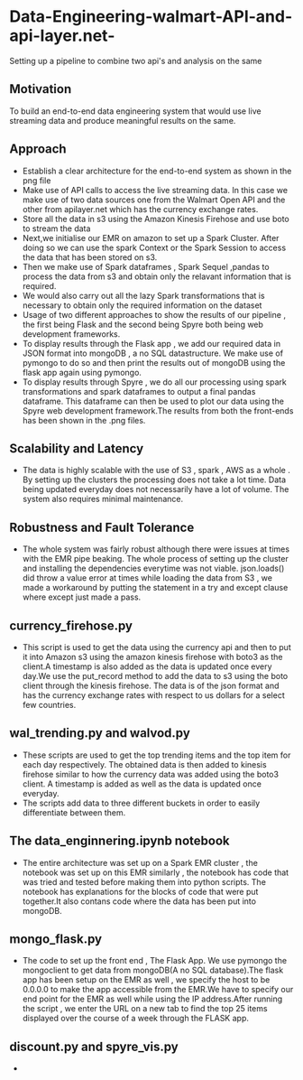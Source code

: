 # Data-Engineering-walmart-API-and-api-layer.net-
Setting up a pipeline to combine two api's and analysis on the same
## Motivation
To build an end-to-end data engineering system that would use live streaming data and produce meaningful results on the same.

## Approach 
- Establish a clear architecture for the end-to-end system as shown in the png file
- Make use of API calls to access the live streaming data. In this case we make use of two data sources one from the Walmart Open API and the other from apilayer.net which has the currency exchange rates.
- Store all the data in s3 using the Amazon Kinesis Firehose and use boto to stream the data
- Next,we initialise our EMR on amazon to set up a Spark Cluster. After doing so we can use the spark Context or the Spark      Session to access the data that has been stored on s3.
- Then we make use of Spark dataframes , Spark Sequel ,pandas to process the data from s3 and obtain only the relavant information that is required.
- We would also carry out all the lazy Spark transformations that is necessary to obtain only the required information on the dataset
- Usage of two different approaches to show the results of our pipeline , the first being Flask and the second being Spyre both being web development frameworks.
- To display results through the Flask app , we add our required data in JSON format into mongoDB , a no SQL datastructure. We make use of pymongo to do so and then print the results out of mongoDB using the flask app again using pymongo.
- To display results through Spyre , we do all our processing using spark transformations and spark dataframes to output a final pandas dataframe. This dataframe can then be used to plot our data using the Spyre web development framework.The results from both the front-ends has been shown in the .png files.

## Scalability and Latency 
- The data is highly scalable with the use of S3 , spark , AWS as a whole . By setting up the clusters the processing does not take a lot time. Data being updated everyday does not necessarily have a lot of volume. The system also requires minimal maintenance.

## Robustness and Fault Tolerance
- The whole system was fairly robust although there were issues at times with the EMR pipe beaking. The whole process of setting up the cluster and installing the dependencies everytime was not viable. json.loads() did throw a value error at times while loading the data from S3 , we made a workaround by putting the statement in a try and except clause where except just made a pass.

## currency_firehose.py
- This script is used to get the data using the currency api and then to put it into Amazon s3 using the amazon kinesis firehose with boto3 as the client.A timestamp is also added as the data is updated once every day.We use the put_record method to add the data to s3 using the boto client through the kinesis firehose. The data is of the json format and has the currency exchange rates with respect to us dollars for a select few countries.

## wal_trending.py and walvod.py
- These scripts are used to get the top trending items and the top item for each day respectively. The obtained data is then added to kinesis firehose similar to how the currency data was added using the boto3 client. A timestamp is added as well as the data is updated once everyday.
- The scripts add data to three different buckets in order to easily differentiate between them.

## The data_enginnering.ipynb notebook
- The entire architecture was set up on a Spark EMR cluster , the notebook was set up on this EMR similarly , the notebook has code that was tried and tested before making them into python scripts. The notebook has explanations for the blocks of code that were put together.It also contans code where the data has been put into mongoDB.

## mongo_flask.py
- The code to set up the front end , The Flask App. We use pymongo the mongoclient to get data from mongoDB(A no SQL database).The flask app has been setup on the EMR as well , we specify the host to be 0.0.0.0 to make the app accessible from the EMR.We have to specify our end point for the EMR as well while using the IP address.After running the script , we enter the URL on a new tab to find the top 25 items displayed over the course of a week through the FLASK app.

## discount.py and spyre_vis.py
- 
